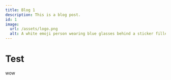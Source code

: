```yaml
---
title: Blog 1 
description: This is a blog post.
id: 1
image:
  url: /assets/logo.png
  alt: A white emoji person wearing blue glasses behind a sticker filled laptop
---
```


# Test

wow